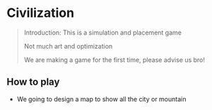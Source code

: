 # Civilization
> Introduction: This is a simulation and placement game
>
> Not much art and optimization
>
> We are making a game for the first time, please advise us bro!

## How to play
- We going to design a map to show all the city or mountain
